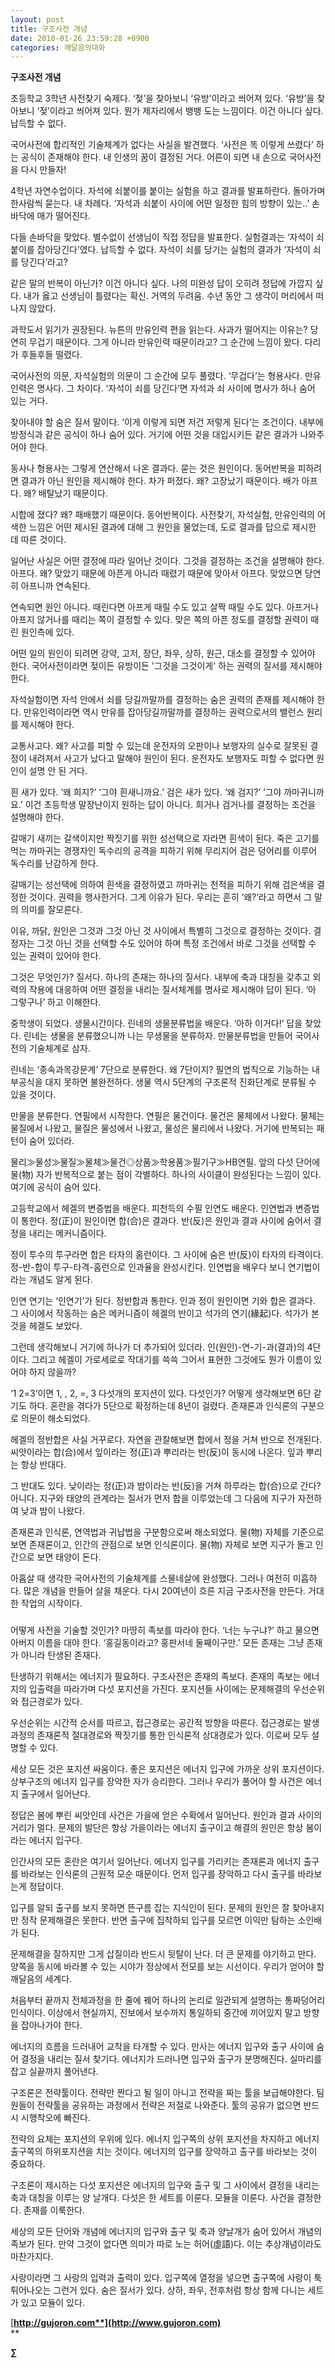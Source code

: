 ```yaml
---
layout: post
title: 구조사전 개념
date: 2010-01-26 23:59:28 +0900
categories: 깨달음의대화
---
```

**구조사전 개념**


  


초등학교 3학년 사전찾기 숙제다. ‘젖’을 찾아보니 ‘유방’이라고 씌어져 있다. ‘유방’을 찾아보니 ‘젖’이라고 씌어져 있다. 뭔가 제자리에서 뱅뱅 도는 느낌이다. 이건 아니다 싶다. 납득할 수 없다. 


  


국어사전에 합리적인 기술체계가 없다는 사실을 발견했다. ‘사전은 똑 이렇게 쓰렸다’ 하는 공식이 존재해야 한다. 내 인생의 꿈이 결정된 거다. 어른이 되면 내 손으로 국어사전을 다시 만들자! 


  


4학년 자연수업이다. 자석에 쇠붙이를 붙이는 실험을 하고 결과를 발표하란다. 돌아가며 한사람씩 묻는다. 내 차례다. ‘자석과 쇠붙이 사이에 어떤 일정한 힘의 방향이 있는..’ 손바닥에 매가 떨어진다. 


  


다들 손바닥을 맞았다. 별수없이 선생님이 직접 정답을 발표한다. 실험결과는 ‘자석이 쇠붙이를 잡아당긴다’였다. 납득할 수 없다. 자석이 쇠를 당기는 실험의 결과가 ‘자석이 쇠를 당긴다’라고? 


  


같은 말의 반복이 아닌가? 이건 아니다 싶다. 나의 미완성 답이 오히려 정답에 가깝지 싶다. 내가 옳고 선생님이 틀렸다는 확신. 거역의 두려움. 수년 동안 그 생각이 머리에서 떠나지 않았다.


  


과학도서 읽기가 권장된다. 뉴튼의 만유인력 편을 읽는다. 사과가 떨어지는 이유는? 당연히 무겁기 때문이다. 그게 아니라 만유인력 때문이라고? 그 순간에 느낌이 왔다. 다리가 후들후들 떨렸다. 


  


국어사전의 의문, 자석실험의 의문이 그 순간에 모두 풀렸다. ‘무겁다’는 형용사다. 만유인력은 명사다. 그 차이다. ‘자석이 쇠를 당긴다’면 자석과 쇠 사이에 명사가 하나 숨어 있는 거다. 


  


찾아내야 할 숨은 질서 말이다. ‘이게 이렇게 되면 저건 저렇게 된다’는 조건이다. 내부에 방정식과 같은 공식이 하나 숨어 있다. 거기에 어떤 것을 대입시키든 같은 결과가 나와주어야 한다. 


  


동사나 형용사는 그렇게 연산해서 나온 결과다. 묻는 것은 원인이다. 동어반복을 피하려면 결과가 아닌 원인을 제시해야 한다. 차가 퍼졌다. 왜? 고장났기 때문이다. 배가 아프다. 왜? 배탈났기 때문이다. 


  


시합에 졌다? 왜? 패배했기 때문이다. 동어반복이다. 사전찾기, 자석실험, 만유인력의 어색한 느낌은 어떤 제시된 결과에 대해 그 원인을 물었는데, 도로 결과를 답으로 제시한 데 따른 것이다. 


  


일어난 사실은 어떤 결정에 따라 일어난 것이다. 그것을 결정하는 조건을 설명해야 한다. 아프다. 왜? 맞았기 때문에 아픈게 아니라 때렸기 때문에 맞아서 아프다. 맞았으면 당연히 아프니까 연속된다. 


  


연속되면 원인 아니다. 때린다면 아프게 때릴 수도 있고 살짝 때릴 수도 있다. 아프거나 아프지 않거나를 때리는 쪽이 결정할 수 있다. 맞은 쪽의 아픈 정도를 결정할 권력이 때린 원인측에 있다.


  


어떤 일의 원인이 되려면 강약, 고저, 장단, 좌우, 상하, 원근, 대소를 결정할 수 있어야 한다. 국어사전이라면 젖이든 유방이든 '그것을 그것이게' 하는 권력의 질서를 제시해야 한다. 


  


자석실험이면 자석 안에서 쇠를 당길까말까를 결정하는 숨은 권력의 존재를 제시해야 한다. 만유인력이라면 역시 만유를 잡아당길까말까를 결정하는 권력으로서의 밸런스 원리를 제시해야 한다.


  


교통사고다. 왜? 사고를 피할 수 있는데 운전자의 오판이나 보행자의 실수로 잘못된 결정이 내려져서 사고가 났다고 말해야 원인이 된다. 운전자도 보행자도 피할 수 없다면 원인이 설명 안 된 거다.


  


흰 새가 있다. ‘왜 희지?’ ‘그야 흰새니까요.’ 검은 새가 있다. ‘왜 검지?’ ‘그야 까마귀니까요.’ 이건 초등학생 말장난이지 원하는 답이 아니다. 희거나 검거나를 결정하는 조건을 설명해야 한다. 


  


갈매기 새끼는 갈색이지만 짝짓기를 위한 성선택으로 자라면 흰색이 된다. 죽은 고기를 먹는 까마귀는 경쟁자인 독수리의 공격을 피하기 위해 무리지어 검은 덩어리를 이루어 독수리를 난감하게 한다.


  


갈매기는 성선택에 의하여 흰색을 결정하였고 까마귀는 천적을 피하기 위해 검은색을 결정한 것이다. 권력을 행사한거다. 그게 이유가 된다. 우리는 흔히 ‘왜?’라고 하면서 그 말의 의미를 잘모른다. 


  


이유, 까닭, 원인은 그것과 그것 아닌 것 사이에서 특별히 그것으로 결정하는 것이다. 결정자는 그것 아닌 것을 선택할 수도 있어야 하며 특정 조건에서 바로 그것을 선택할 수 있는 권력이 있어야 한다.


  


그것은 무엇인가? 질서다. 하나의 존재는 하나의 질서다. 내부에 축과 대칭을 갖추고 외력의 작용에 대응하여 어떤 결정을 내리는 질서체계를 명사로 제시해야 답이 된다. ‘아 그렇구나’ 하고 이해한다. 


  


중학생이 되었다. 생물시간이다. 린네의 생물분류법을 배운다. ‘아하 이거다!’ 답을 찾았다. 린네는 생물을 분류했으니까 나는 무생물을 분류하자. 만물분류법을 만들어 국어사전의 기술체계로 삼자. 


  


린네는 ‘종속과목강문계’ 7단으로 분류한다. 왜 7단이지? 필연의 법칙으로 기능하는 내부공식을 대지 못하면 불완전하다. 생물 역시 5단계의 구조론적 진화단계로 분류될 수 있을 것이다. 


  


만물을 분류한다. 연필에서 시작한다. 연필은 물건이다. 물건은 물체에서 나왔다. 물체는 물질에서 나왔고, 물질은 물성에서 나왔고, 물성은 물리에서 나왔다. 거기에 반복되는 패턴이 숨어 있더라. 


  


물리≫물성≫물질≫물체≫물건◎상품≫학용품≫필기구≫HB연필. 앞의 다섯 단어에 물(物) 자가 반복적으로 붙는 점이 각별하다. 하나의 사이클이 완성된다는 느낌이 있다. 여기에 공식이 숨어 있다.


  


고등학교에서 헤겔의 변증법을 배운다. 피천득의 수필 인연도 배운다. 인연법과 변증법이 통한다. 정(正)이 원인이면 합(合)은 결과다. 반(反)은 원인과 결과 사이에 숨어서 결정을 내리는 메커니즘이다. 


  


정이 투수의 투구라면 합은 타자의 홈런이다. 그 사이에 숨은 반(反)이 타자의 타격이다. 정-반-합이 투구-타격-홈런으로 인과율을 완성시킨다. 인연법을 배우다 보니 연기법이라는 개념도 알게 된다.


  


인연 연기는 ‘인연기’가 된다. 정반합과 통한다. 인과 정이 원인이면 기와 합은 결과다. 그 사이에서 작동하는 숨은 메커니즘이 헤겔의 반이고 석가의 연기(緣起)다. 석가가 본 것을 헤겔도 보았다. 


  


그런데 생각해보니 거기에 하나가 더 추가되어 있더라. 인(원인)-연-기-과(결과)의 4단이다. 그리고 헤겔이 가로세로로 작대기를 쓱쓱 그어서 표현한 그것에도 뭔가 이름이 있어야 하지 않을까? 


  


‘1 2=3’이면 1, , 2, =, 3 다섯개의 포지션이 있다. 다섯인가? 어떻게 생각해보면 6단 같기도 하다. 혼란을 겪다가 5단으로 확정하는데 8년이 걸렸다. 존재론과 인식론의 구분으로 의문이 해소되었다.


  


헤겔의 정반합은 사실 거꾸로다. 자연을 관찰해보면 합에서 정을 거쳐 반으로 전개된다. 씨앗이라는 합(合)에서 잎이라는 정(正)과 뿌리라는 반(反)이 동시에 나온다. 잎과 뿌리는 항상 반대다.


  


그 반대도 있다. 낮이라는 정(正)과 밤이라는 반(反)을 거쳐 하루라는 합(合)으로 간다? 아니다. 지구와 태양의 관계라는 질서가 먼저 합을 이루었는데 그 다음에 지구가 자전하여 낮과 밤이 나왔다.


  


존재론과 인식론, 연역법과 귀납법을 구분함으로써 해소되었다. 물(物) 자체를 기준으로 보면 존재론이고, 인간의 관점으로 보면 인식론이다. 물(物) 자체로 보면 지구가 돌고 인간으로 보면 태양이 돈다.


  


아홉살 때 생각한 국어사전의 기술체계를 스물네살에 완성했다. 그러나 여전히 미흡하다. 많은 개념을 만들어 살을 채운다. 다시 20여년이 흐른 지금 구조사전을 만든다. 거대한 작업의 시작이다. 


  


###


  


어떻게 사전을 기술할 것인가? 마땅히 족보를 따라야 한다. ‘너는 누구냐?’ 하고 물으면 아버지 이름을 대야 한다. ‘홍길동이라고? 홍판서네 둘째이구만.’ 모든 존재는 그냥 존재가 아니라 탄생된 존재다.


  


탄생하기 위해서는 에너지가 필요하다. 구조사전은 존재의 족보다. 존재의 족보는 에너지의 입출력을 따라가며 다섯 포지션을 가진다. 포지션들 사이에는 문제해결의 우선순위와 접근경로가 있다. 


  


우선순위는 시간적 순서를 따르고, 접근경로는 공간적 방향을 따른다. 접근경로는 발생과정의 존재론적 절대경로와 짝짓기를 통한 인식론적 상대경로가 있다. 이로써 모두 설명할 수 있다.


  


세상 모든 것은 포지션 싸움이다. 좋은 포지션은 에너지 입구에 가까운 상위 포지션이다. 상부구조의 에너지 입구를 장악한 자가 승리한다. 그러나 우리가 풀어야 할 사건은 에너지 출구에서 일어난다.


  


정답은 봄에 뿌린 씨앗인데 사건은 가을에 얻은 수확에서 일어난다. 원인과 결과 사이의 거리가 멀다. 문제의 발단은 항상 가을이라는 에너지 출구이고 해결의 원인은 항상 봄이라는 에너지 입구다.


  


인간사의 모든 혼란은 여기서 일어난다. 에너지 입구를 가리키는 존재론과 에너지 출구를 바라보는 인식론의 근원적 모순 때문이다. 먼저 입구를 장악하고 다시 출구를 바라보는게 정답이다. 


  


입구를 알되 출구를 보지 못하면 뜬구름 잡는 지식인이 된다. 문제의 원인은 잘 찾아내지만 정작 문제해결은 못한다. 반면 출구에 집착하되 입구를 모르면 이익만 탐하는 소인배가 된다. 


  


문제해결을 잘하지만 그게 삽질이라 반드시 뒷탈이 난다. 더 큰 문제를 야기하고 만다. 양쪽을 동시에 바라볼 수 있는 시야가 정상에서 전모를 보는 시선이다. 우리가 얻어야 할 깨달음의 세계다.


  


처음부터 끝까지 전체과정을 한 줄에 꿰어 하나의 논리로 일관되게 설명하는 통짜덩어리 인식이다. 이상에서 현실까지, 진보에서 보수까지 통일하되 중간에 끼어있지 말고 방향을 잡아나가야 한다.


  


에너지의 흐름을 드러내어 교착을 타개할 수 있다. 만사는 에너지 입구와 출구 사이에 숨어 결정을 내리는 질서 찾기다. 에너지가 드러나면 입구와 출구가 분명해진다. 실마리를 잡고 실끝까지 풀어낸다. 


  


구조론은 전략툴이다. 전략만 짠다고 될 일이 아니고 전략을 짜는 툴을 보급해야한다. 팀원들이 전략툴을 공유하는 과정에서 전략은 저절로 나와준다. 툴의 공유가 없으면 반드시 시행착오에 빠진다.


  


전략의 요체는 포지션의 우위에 있다. 에너지 입구쪽의 상위 포지션을 차지하고 에너지 출구쪽의 하위포지션을 치는 것이다. 에너지의 입구를 장악하고 출구를 바라보는 것이 중요하다. 


  


구조론이 제시하는 다섯 포지션은 에너지의 입구와 출구 및 그 사이에서 결정을 내리는 축과 대칭을 이루는 양 날개다. 다섯은 한 세트를 이룬다. 모듈을 이룬다. 사건을 결정한다. 존재를 이룩한다.


  


세상의 모든 단어와 개념에 에너지의 입구와 출구 및 축과 양날개가 숨어 있어서 개념의 족보가 된다. 만약 그것이 없다면 의미가 따로 노는 허어(虛語)다. 이는 추상개념이라도 마찬가지다. 


  


사랑이라면 그 사랑의 입력과 출력이 있다. 입구쪽에 열정을 넣으면 출구쪽에 사랑이 툭 튀어나오는 그런거 있다. 숨은 질서가 있다. 상하, 좌우, 전후처럼 항상 함께 다니는 세트가 있고 모듈이 있다. 

  

  


[**http://gujoron.com**](http://www.gujoron.com)**  
** 

**∑**